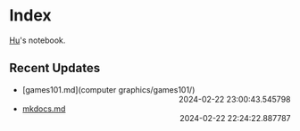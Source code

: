 
# Index

[Hu](https://zhuhu00.top/)'s notebook.

## Recent Updates
- [games101.md](computer graphics/games101/) <div style="text-align: right">2024-02-22 23:00:43.545798</div>
- [mkdocs.md](mkdocs/) <div style="text-align: right">2024-02-22 22:24:22.887787</div>
